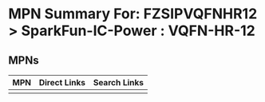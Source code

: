 



# MPN Summary For: FZSIPVQFNHR12 > SparkFun-IC-Power : VQFN-HR-12

## MPNs
  

|MPN|Direct Links|Search Links|
| :--- | :--- | :--- |
||||
